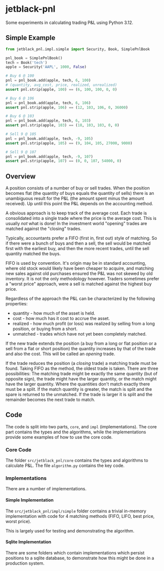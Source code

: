# jetblack-pnl

Some experiments in calculating trading P&L using Python 3.12.

## Simple Example

```python
from jetblack_pnl.impl.simple import Security, Book, SimplePnlBook

pnl_book = SimplePnlBook()
tech = Book('tech')
apple = Security('AAPL', 1000, False)

# Buy 6 @ 100
pnl = pnl_book.add(apple, tech, 6, 100)
# (quantity, avg_cost, price, realized, unrealized)
assert pnl.strip(apple, 100) == (6, 100, 100, 0, 0)

# Buy 6 @ 106
pnl = pnl_book.add(apple, tech, 6, 106)
assert pnl.strip(apple, 106) == (12, 103, 106, 0, 36000)

# Buy 6 @ 103
pnl = pnl_book.add(apple, tech, 6, 103)
assert pnl.strip(apple, 103) == (18, 103, 103, 0, 0)

# Sell 9 @ 105
pnl = pnl_book.add(apple, tech, -9, 105)
assert pnl.strip(apple, 105) == (9, 104, 105, 27000, 9000)

# Sell 9 @ 107
pnl = pnl_book.add(apple, tech, -9, 107)
assert pnl.strip(apple, 107) == (0, 0, 107, 54000, 0)
```

## Overview

A position consists of a number of buy or sell trades. When the
position becomes flat (the quantity of buys equals the quantity of sells) there is
an unambiguous result for the P&L (the amount spent minus the amount received).
Up until this point the P&L depends on the accounting method.

A obvious approach is to keep track of the average cost. Each trade is consolidated
into a single trade where the price is the average cost. This is usually *not*
what is done! In the investment world "opening" trades are matched against
the "closing" trades.

Typically, accountants prefer a FIFO (first in, first out) style of matching.
So if there were a bunch of buys and then a sell, the sell would be matched first
with the earliest buy, and then the more recent trades, until the sell quantity
matched the buys.

FIFO is used by convention. It's origin may be in standard accounting, where old
stock would likely have been cheaper to acquire, and matching new sales against old
purchases ensured the P&L was not skewed by old inventory. It is not the only
methodology however. Traders sometimes prefer a "worst price" approach, were a
sell is matched against the highest buy price.

Regardless of the approach the P&L can be characterized by the following
properties:

* quantity - how much of the asset is held.
* cost - how much has it cost to accrue the asset.
* realized - how much profit (or loss) was realized by selling from a long
  position, or buying from a short.
* unmatched - trades which have not yet been completely matched.

If the new trade extends the position (a buy from a long or flat position or a
sell from a flat or short position) the quantity increases by that of the trade
and also the cost. This will be called an *opening* trade.

If the trade reduces the position (a *closing* trade) a matching trade must be
found. Taking FIFO as the method, the oldest trade is taken. There are three
possibilities: The matching trade might be exactly the same quantity (but of opposite sign), the
trade might have the larger quantity, or the match might have the larger quantity.
Where the quantities don't match exactly there must be a split. If the match
quantity is greater, the match is split and the spare is returned to the unmatched.
If the trade is larger it is split and the remainder becomes the next trade to
match.

## Code

The code is split into two parts, `core`, and `impl` (implementations). The core
part contains the types and the algorithms, while the implementations provide some
examples of how to use the core code.

### Core Code

The folder `src/jetblack_pnl/core` contains the types and algorithms to calculate
P&L. The file `algorithm.py` contains the key code.

### Implementations

There are a number of implementations.

#### Simple Implementation

The `src/jetblack_pnl/impl/simple` folder contains a trivial in-memory
implementation with code for 4 matching methods (FIFO, LIFO, best price, worst
price).

This is largely used for testing and demonstrating the algorithm.

#### Sqlite Implementation

There are some folders which contain implementations which persist positions
to a sqlite database, to demonstrate how this might be done in a production
system.
